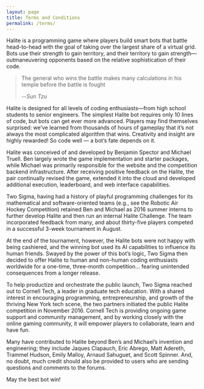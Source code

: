```yaml
---
layout: page
title: Terms and Conditions
permalink: /terms/
---
```


Halite is a programming game where players build smart bots that battle head-to-head with the goal of taking over the largest share of a virtual grid. Bots use their strength to gain territory, and their territory to gain strength—outmaneuvering opponents based on the relative sophistication of their code.

> The general who wins the battle makes many calculations in his temple before the battle is fought
>
> --<cite>Sun Tzu</cite>

Halite is designed for all levels of coding enthusiasts—from high school students to senior engineers. The simplest Halite bot requires only 10 lines of code, but bots can get ever more advanced. Players may find themselves surprised: we’ve learned from thousands of hours of gameplay that it’s not always the most complicated algorithm that wins. Creativity and insight are highly rewarded! So code well — a bot’s fate depends on it.

Halite was conceived of and developed by Benjamin Spector and Michael Truell. Ben largely wrote the game implementation and starter packages, while Michael was primarily responsible for the website and the competition backend infrastructure. After receiving positive feedback on the Halite, the pair continually revised the game, extended it into the cloud and developed additional execution, leaderboard, and web interface capabilities.

Two Sigma, having had a history of playful programming challenges for its mathematical and software-oriented teams (e.g., see the Robotic Air Hockey Competition) retained Ben and Michael as 2016 summer interns to further develop Halite and then run an internal Halite Challenge. The team incorporated feedback from many, and about thirty-five players competed in a successful 3-week tournament in August.

At the end of the tournament, however, the Halite bots were not happy with being cashiered, and the winning bot used its AI capabilities to influence its human friends. Swayed by the power of this bot’s logic, Two Sigma then decided to offer Halite to human and non-human coding enthusiasts worldwide for a one-time, three-month competition… fearing unintended consequences from a longer release.

To help productize and orchestrate the public launch, Two Sigma reached out to Cornell Tech, a leader in graduate tech education. With a shared interest in encouraging programming, entrepreneurship, and growth of the thriving New York tech scene, the two partners initiated the public Halite competition in November 2016. Cornell Tech is providing ongoing game support and community management, and by working closely with the online gaming community, it will empower players to collaborate, learn and have fun.

Many have contributed to Halite beyond Ben’s and Michael’s invention and engineering; they include Jaques Clapauch, Eric Abrego, Matt Adereth, Trammel Hudson, Emily Malloy, Arnaud Sahuguet, and Scott Spinner. And, no doubt, much credit should also be provided to users who are sending questions and comments to the forums.

May the best bot win!